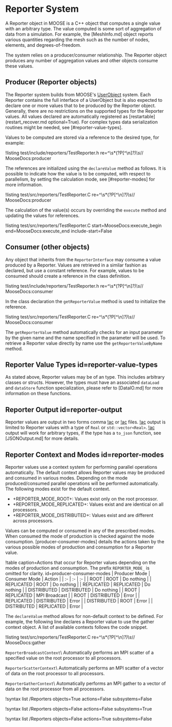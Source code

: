 # Reporter System

A Reporter object in MOOSE is a C++ object that computes a single value with an arbitrary type. The
value computed is some sort of aggregation of data from a simulation. For example, the [MeshInfo.md]
object reports various quantities regarding the mesh such as the number of nodes, elements, and
degrees-of-freedom.

The system relies on a producer/consumer relationship. The Reporter object produces any number of
aggregation values and other objects consume these values.

## Producer (Reporter objects)

The Reporter system builds from MOOSE's [UserObject](/UserObjects/index.md) system. Each Reporter
contains the full interface of a UserObject but is also expected to declare one or more values that
to be produced by the Reporter object. Generally, there are no restrictions on the supported types for
the Reporter values. All values declared are automatically registered as
[restartable](restart_recover.md optional=True). For complex types data serialization routines
might be needed, see [#reporter-value-types].

Values to be computed are stored via a reference to the desired type, for example:

!listing test/include/reporters/TestReporter.h re=^\s*(?P<content>[^\n]*?)\s*// MooseDocs:producer

The references are initialized using the `declareValue` method as follows. It is possible to
indicate how the value is to be computed, with respect to parallelism, by setting the calculation
mode, see [#reporter-modes] for more information.

!listing test/src/reporters/TestReporter.C re=^\s*(?P<content>[^\n]*?)\s*// MooseDocs:producer

The calculation of the value(s) occurs by overriding the `execute` method and updating the values
for references.

!listing test/src/reporters/TestReporter.C start=MooseDocs:execute_begin end=MooseDocs:execute_end include-start=False

## Consumer (other objects)

Any object that inherits from the `ReporterInterface` may consume a value produced by a Reporter.
Values are retrieved in a similar fashion as declared, but use a constant reference. For example,
values to be consumed should create a reference in the class definition.

!listing test/include/reporters/TestReporter.h re=^\s*(?P<content>[^\n]*?)\s*// MooseDocs:consumer

In the class declaration the `getReporterValue` method is used to initialize the reference.

!listing test/src/reporters/TestReporter.C re=^\s*(?P<content>[^\n]*?)\s*// MooseDocs:consumer

The `getReporterValue` method automatically checks for an input parameter by the given name and the
name specified in the parameter will be used. To retrieve a Reporter value directly by name use
the `getReporterValueByName` method.


## Reporter Value Types id=reporter-value-types

As stated above, Reporter values may be of an type. This includes arbitrary classes or structs.
However, the types must have an associated `dataLoad` and `dataStore` function specialization,
please refer to [DataIO.md] for more information on these functions.

## Reporter Output id=reporter-output

Reporter values are output in two forms comma [!ac](CSV) or [!ac](JSON) files. [!ac](CSV) output
is limited to Reporter values with a type of `Real` or `std::vector<Real>`. [!ac](JSON) output will
work for arbitrary types, if the type has a `to_json` function, see [JSONOutput.md] for more details.

## Reporter Context and Modes id=reporter-modes

Reporter values use a context system for performing parallel operations automatically. The default
context allows Reporter values may be produced and consumed in various modes. Depending on the mode
produced/consumed parallel operations will be performed automatically. The following modes exist for
the default context.

- +REPORTER_MODE_ROOT+: Values exist only on the root processor.
- +REPORTER_MODE_REPLICATED+: Values exist and are identical on all processors.
- +REPORTER_MODE_DISTRIBUTED+: Values exist and are different across processors.

Values can be computed or consumed in any of the prescribed modes. When consumed the mode of
production is checked against the mode consumption. [producer-consumer-modes] details the
actions taken by the various possible modes of production and consumption for a Reporter value.

!table caption=Actions that occur for Reporter values depending on the modes of production and
               consumption. The prefix `REPORTER_MODE_` is omitted for clarity.
       id=producer-consumer-modes
| Producer Mode | Consumer Mode | Action |
| :- | :- | :- |
| ROOT | ROOT | Do nothing |
| REPLICATED | ROOT | Do nothing |
| REPLICATED | REPLICATED | Do nothing |
| DISTRIBUTED | DISTRIBUTED | Do nothing |
| ROOT | REPLICATED | MPI Broadcast |
| ROOT | DISTRIBUTED | Error |
| REPLICATED | DISTRIBUTED | Error |
| DISTRIBUTED | ROOT | Error |
| DISTRIBUTED | REPLICATED | Error |

The `declareValue` method allows for non-default context to be defined. For example, the following
line declares a Reporter value to use the gather context object. A list of available contexts
follows the code snippet.

!listing test/src/reporters/TestReporter.C re=^\s*(?P<content>[^\n]*?)\s*// MooseDocs:gather

`ReporterBroadcastContext`\\
Automatically performs an MPI scatter of a specified value on the root processor to all processors.

`ReporterScatterContext`\\
Automatically performs an MPI scatter of a vector of data on the root processor to all processors.

`ReporterGatherContext`\\
Automatically performs an MPI gather to a vector of data on the root processor from all processors.


!syntax list /Reporters objects=True actions=False subsystems=False

!syntax list /Reporters objects=False actions=False subsystems=True

!syntax list /Reporters objects=False actions=True subsystems=False
